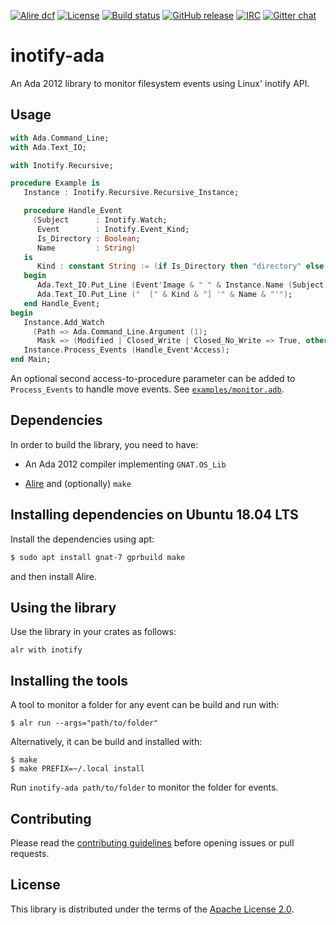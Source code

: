 [![Alire dcf](https://img.shields.io/endpoint?url=https://alire.ada.dev/badges/inotify.json)](https://alire.ada.dev/crates/inotify.html)
[![License](https://img.shields.io/github/license/onox/inotify-ada.svg?color=blue)](https://github.com/onox/inotify-ada/blob/master/LICENSE)
[![Build status](https://img.shields.io/shippable/5d18ebf6cecb900006e7c241/master.svg)](https://app.shippable.com/github/onox/inotify-ada)
[![GitHub release](https://img.shields.io/github/release/onox/inotify-ada.svg)](https://github.com/onox/inotify-ada/releases/latest)
[![IRC](https://img.shields.io/badge/IRC-%23ada%20on%20freenode-orange.svg)](https://webchat.freenode.net/?channels=ada)
[![Gitter chat](https://badges.gitter.im/gitterHQ/gitter.svg)](https://gitter.im/ada-lang/Lobby)

# inotify-ada

An Ada 2012 library to monitor filesystem events using Linux' inotify API.

## Usage

```ada
with Ada.Command_Line;
with Ada.Text_IO;

with Inotify.Recursive;

procedure Example is
   Instance : Inotify.Recursive.Recursive_Instance;

   procedure Handle_Event
     (Subject      : Inotify.Watch;
      Event        : Inotify.Event_Kind;
      Is_Directory : Boolean;
      Name         : String)
   is
      Kind : constant String := (if Is_Directory then "directory" else "file");
   begin
      Ada.Text_IO.Put_Line (Event'Image & " " & Instance.Name (Subject));
      Ada.Text_IO.Put_Line ("  [" & Kind & "] '" & Name & "'");
   end Handle_Event;
begin
   Instance.Add_Watch
     (Path => Ada.Command_Line.Argument (1);
      Mask => (Modified | Closed_Write | Closed_No_Write => True, others => False));
   Instance.Process_Events (Handle_Event'Access);
end Main;
```

An optional second access-to-procedure parameter can be added to `Process_Events`
to handle move events. See [`examples/monitor.adb`][url-example].

## Dependencies

In order to build the library, you need to have:

 * An Ada 2012 compiler implementing `GNAT.OS_Lib`

 * [Alire][url-alire] and (optionally) `make`

## Installing dependencies on Ubuntu 18.04 LTS

Install the dependencies using apt:

```sh
$ sudo apt install gnat-7 gprbuild make
```

and then install Alire.

## Using the library

Use the library in your crates as follows:

```
alr with inotify
```

## Installing the tools

A tool to monitor a folder for any event can be build and run with:

```
$ alr run --args="path/to/folder"
```

Alternatively, it can be build and installed with:

```
$ make
$ make PREFIX=~/.local install
```

Run `inotify-ada path/to/folder` to monitor the folder for events.

## Contributing

Please read the [contributing guidelines][url-contributing] before opening
issues or pull requests.

## License

This library is distributed under the terms of the [Apache License 2.0][url-apache].

  [url-alire]: https://alire.ada.dev/
  [url-apache]: https://opensource.org/licenses/Apache-2.0
  [url-contributing]: /CONTRIBUTING.md
  [url-example]: /examples/monitor.adb
